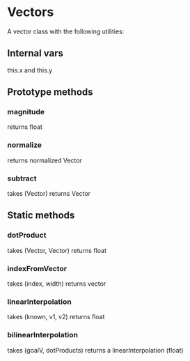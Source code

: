 # Vectors

A vector class with the following utilities:

## Internal vars
this.x and this.y

## Prototype methods
### magnitude
  returns float

### normalize
  returns normalized Vector

### subtract
  takes (Vector)
  returns Vector

## Static methods
### dotProduct
  takes (Vector, Vector)
  returns float

### indexFromVector
  takes (index, width)
  returns vector

### linearInterpolation
  takes (known, v1, v2)
  returns float

### bilinearInterpolation
  takes (goalV, dotProducts)
  returns a linearInterpolation (float)

